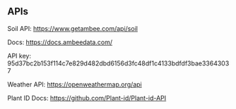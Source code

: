 ## APIs

Soil API: https://www.getambee.com/api/soil

Docs: https://docs.ambeedata.com/

API key: 95d37bc2b153f114c7e829d482dbd6156d3fc48df1c4133bdfdf3bae33643037

Weather API: https://openweathermap.org/api

Plant ID Docs: https://github.com/Plant-id/Plant-id-API
